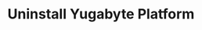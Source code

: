 ---
title: Uninstall Yugabyte Platform
headerTitle: Uninstall Yugabyte Platform
linkTitle: Uninstall Yugabyte Platform
description: Uninstall Yugabyte Platform.
menu:
  latest:
    parent: install-yp
    identifier: uninstall-y-p
    weight: 613
type: page
isTocNested: true
showAsideToc: true
---